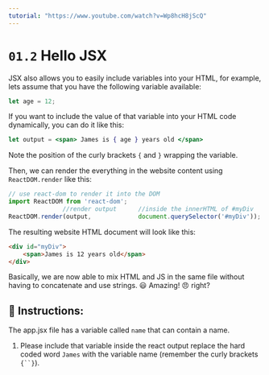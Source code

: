 ```yaml
---
tutorial: "https://www.youtube.com/watch?v=Wp8hcH8jScQ"
---
```


# `01.2` Hello JSX

JSX also allows you to easily include variables into your HTML, for example, lets assume that you have the following variable available:

```js
let age = 12;
```

If you want to include the value of that variable into your HTML code dynamically, you can do it like this:

```jsx
let output = <span> James is { age } years old </span>
```

Note the position of the curly brackets `{` and `}` wrapping the variable.

Then, we can render the everything in the website content using `ReactDOM.render` like this:

```jsx
// use react-dom to render it into the DOM
import ReactDOM from 'react-dom';
               //render output      //inside the innerHTML of #myDiv
ReactDOM.render(output,             document.querySelector('#myDiv'));
```

The resulting website HTML document will look like this:

```html
<div id="myDiv">
    <span>James is 12 years old</span>
</div>
```

Basically, we are now able to mix HTML and JS in the same file without having to concatenate and use strings. 😃  Amazing! 😠 right?

## 📝 Instructions:

The app.jsx file has a variable called `name` that can contain a name.

1. Please include that variable inside the react output replace the hard coded word `James` with the variable name (remember the curly brackets `{``}`).
